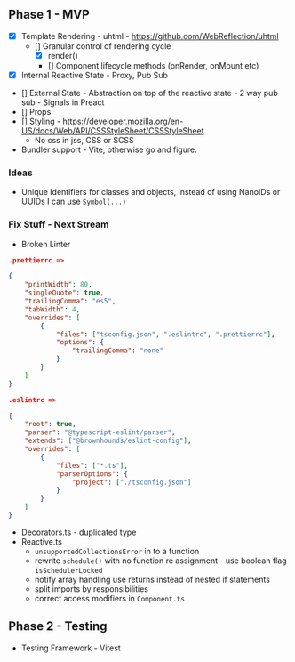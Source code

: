 ## Phase 1 - MVP

-   [x] Template Rendering - uhtml - https://github.com/WebReflection/uhtml
    -   [] Granular control of rendering cycle
        -   [x] render()
        -   [] Component lifecycle methods (onRender, onMount etc)
-   [x] Internal Reactive State - Proxy, Pub Sub
-   [] External State - Abstraction on top of the reactive state - 2 way pub sub - Signals in Preact
-   [] Props
-   [] Styling - https://developer.mozilla.org/en-US/docs/Web/API/CSSStyleSheet/CSSStyleSheet
    -   No css in jss, CSS or SCSS
-   Bundler support - Vite, otherwise go and figure.

### Ideas

-   Unique Identifiers for classes and objects, instead of using NanoIDs or UUIDs I can use `Symbol(...)`

### Fix Stuff - Next Stream

-   Broken Linter

```json
.prettierrc =>

{
    "printWidth": 80,
    "singleQuote": true,
    "trailingComma": "es5",
    "tabWidth": 4,
    "overrides": [
        {
            "files": ["tsconfig.json", ".eslintrc", ".prettierrc"],
            "options": {
                "trailingComma": "none"
            }
        }
    ]
}
```

```json
.eslintrc =>

{
    "root": true,
    "parser": "@typescript-eslint/parser",
    "extends": ["@brownhounds/eslint-config"],
    "overrides": [
        {
            "files": ["*.ts"],
            "parserOptions": {
                "project": ["./tsconfig.json"]
            }
        }
    ]
}
```

-   Decorators.ts - duplicated type
-   Reactive.ts
    -   `unsupportedCollectionsError` in to a function
    -   rewrite `schedule()` with no function re assignment - use boolean flag `isSchedulerLocked`
    -   notify array handling use returns instead of nested if statements
    -   split imports by responsibilities
    -   correct access modifiers in `Component.ts`

## Phase 2 - Testing

-   Testing Framework - Vitest
